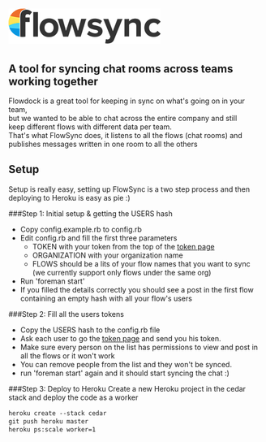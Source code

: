 ![flowsync](https://github.com/yonbergman/flowsync/raw/master/flowsync.png)
=======
A tool for syncing chat rooms across teams working together
-----

Flowdock is a great tool for keeping in sync on what's going on in your team,  
but we wanted to be able to chat across the entire company and still  
keep different flows with different data per team.  
That's what FlowSync does, it listens to all the flows (chat rooms) and publishes messages written in one room to all the others

Setup
----
Setup is really easy, setting up FlowSync is a two step process and then deploying to Heroku is easy as pie :)

###Step 1: Initial setup & getting the USERS hash
* Copy config.example.rb to config.rb
* Edit config.rb and fill the first three parameters
    * TOKEN with your token from the top of the [token page](https://www.flowdock.com/account/tokens)
    * ORGANIZATION with your organization name
    * FLOWS should be a lits of your flow names that you want to sync (we currently support only flows under the same org)
* Run 'foreman start'
* If you filled the details correctly you should see a post in the first flow containing an empty hash with all your flow's users

###Step 2: Fill all the users tokens
* Copy the USERS hash to the config.rb file
* Ask each user to go the [token page](https://www.flowdock.com/account/tokens) and send you his token.
* Make sure every person on the list has permissions to view and post in all the flows or it won't work
* You can remove people from the list and they won't be synced.
* run 'foreman start' again and it should start syncing the chat :)

###Step 3: Deploy to Heroku
Create a new Heroku project in the cedar stack and deploy the code as a worker

    heroku create --stack cedar
    git push heroku master
    heroku ps:scale worker=1
